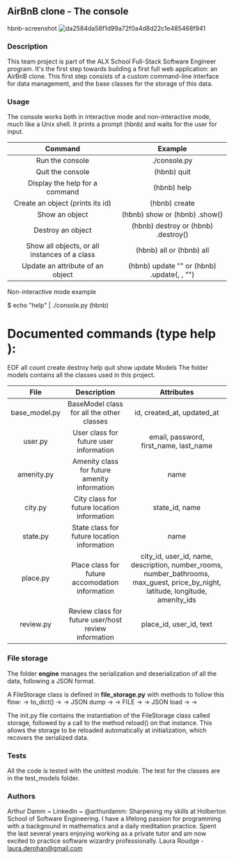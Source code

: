 ## AirBnB clone - The console

hbnb-screenshot
![da2584da58f1d99a72f0a4d8d22c1e485468f941](https://user-images.githubusercontent.com/79590894/183462359-c71b949f-2aa9-48c0-bec0-0fcc535391d9.png)

### Description

This team project is part of the ALX School Full-Stack Software Engineer program. It's the first step towards building a first full web application: an AirBnB clone. This first step consists of a custom command-line interface for data management, and the base classes for the storage of this data.

### Usage
The console works both in interactive mode and non-interactive mode, much like a Unix shell. It prints a prompt (hbnb) and waits for the user for input.

|Command|  Example|
|:------:|  :--------:|
Run the console|   ./console.py
Quit the console|   (hbnb) quit
Display the help for a command  | (hbnb) help <command>
Create an object (prints its id) |  (hbnb) create <class>
Show an object |  (hbnb) show <class> <id> or (hbnb) <class>.show(<id>)|
Destroy an object|   (hbnb) destroy <class> <id> or (hbnb) <class>.destroy(<id>)
Show all objects, or all instances of a class  | (hbnb) all or (hbnb) all <class>
|Update an attribute of an object|  (hbnb) update <class> <id> <attribute name> "<attribute value>" or (hbnb) <class>.update(<id>, <attribute name>, "<attribute value>")|

Non-interactive mode example

$ echo "help" | ./console.py
(hbnb)

Documented commands (type help <topic>):
========================================
EOF  all  count  create  destroy  help  quit  show  update
Models
The folder models contains all the classes used in this project.

|File|	Description|	Attributes|
|:---------:| :--------:| :--------:|
|base_model.py|	BaseModel class for all the other classes| id, created_at, updated_at|
|user.py| User class for future user information| email, password, first_name, last_name|
|amenity.py| Amenity class for future amenity information|	name|
|city.py| City class for future location information| state_id, name|
|state.py| State class for future location information| name|
|place.py| Place class for future accomodation information| city_id, user_id, name, description, number_rooms, number_bathrooms, max_guest, price_by_night, latitude, longitude, amenity_ids|
|review.py| Review class for future user/host review information| place_id, user_id, text|

### File storage
The folder **engine** manages the serialization and deserialization of all the data, following a JSON format.

A FileStorage class is defined in **file_storage.py** with methods to follow this flow: <object> -> to_dict() -> <dictionary> -> JSON dump -> <json string> -> FILE -> <json string> -> JSON load -> <dictionary> -> <object>

The init.py file contains the instantiation of the FileStorage class called storage, followed by a call to the method reload() on that instance. This allows the storage to be reloaded automatically at initialization, which recovers the serialized data.

### Tests
All the code is tested with the unittest module. The test for the classes are in the test_models folder.

### Authors
Arthur Damm ~ LinkedIn ~ @arthurdamm: Sharpening my skills at Holberton School of Software Engineering. I have a lifelong passion for programming with a background in mathematics and a daily meditation practice. Spent the last several years enjoying working as a private tutor and am now excited to practice software wizardry professionally.
Laura Roudge - laura.derohan@gmail.com
